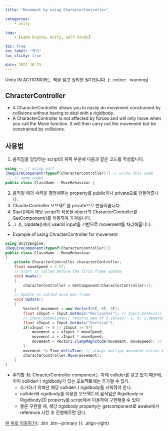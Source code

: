 ```yaml
---
title: "Movement by using CharacterController"

categories:
    - unity

tags:
    - [Game Engine, Unity, Self-Study]

toc: true
toc_label: "목차"
toc_sticky: true

date: 2021-10-13
---
```


Unity IN ACTION이라는 책을 읽고 정리한 필기입니다.
{: .notice--warning}

## ChracterController
- A CharacterController allows you to easily do movement constrained by collisions without having to deal with a rigidbody.
- A CharacterController is not affected by forces and will only move when you call the Move function. It will then carry out the movement but be constrained by collisions.

## 사용법
1. 움직임을 담당하는 script의 위쪽 부분에 다음과 같은 코드를 작성합니다.
```c#
using ~; // using part
[RequireComponent(typeof(CharacterController))] // write this code
... // some codes
public class ClassName : MoveBehaviour {
```
2. 움직일 때의 속력을 결정해주는 property를 public이나 private으로 만들어줍니다.
3. ChacterController 오브젝트를 private으로 만들어줍니다.
4. Start()에서 해당 script가 적용될 object의 CharacterController를 GetComponent()를 이용하여 가져옵니다.
5. 그 후, Update()에서 user의 input을 기반으로 movement를 처리해줍니다.
- Example of using ChracterController for movement
```c#
using UnityEngine;
[RequireComponent(typeof(CharacterController))]
public class ClassName : MonoBehaviour
{
    private CharacterController characterController;
    float moveSpeed = 7.5f;
    // Start is called before the first frame update
    void Awake()
    {
        characterController = GetComponent<CharacterController>();
    }
    // Update is called once per frame
    void Update()
    {
        Vector3 movement = new Vector3(0f, 0f, 0f);
        float xInput = Input.GetAxis("Horizontal"); // Input.GetAxis() returns float value from -1 to 1
        // Input.GetAxisRaw() returns oen of 3 values: -1, 0, 1 depending on whether the key or button is pressed or not
        float zInput = Input.GetAxis("Vertical");
        if(xInput != 0 || zInput != 0){
            movement.x = xInput * moveSpeed;
            movement.z = zInput * moveSpeed;
            movement = Vector3.ClampMagnitude(movement, moveSpeed); // this code limits diagonal movement to the same speed as movement along an axis
        }
        movement *= Time.deltaTime; // always multipy movement vector by delta time to make it frame rate-independent
        characterController.Move(movement);
    }
}
```
- 주의할 점: ChracterController component는 자체 collider를 갖고 있기 때문에, 이미 collider나 rigidbody가 있는 오브젝트에는 추가할 수 없다.
    - 추가하기 위해선 해당 collider나 rigidbody를 지워줘야 한다.
    - collider와 rigidbody를 이용한 오브젝트의 움직임은 Rigidbody or Rigidbody2D property를 script에서 이용하여 구현해줄 수 있다.
    - 물론 구현할 때, 해당 rigidbody property는 getcomponent로 awake에서 reference 시킨 후 진행해주면 된다.


[맨 위로 이동하기](#){: .btn .btn--primary }{: .align-right}